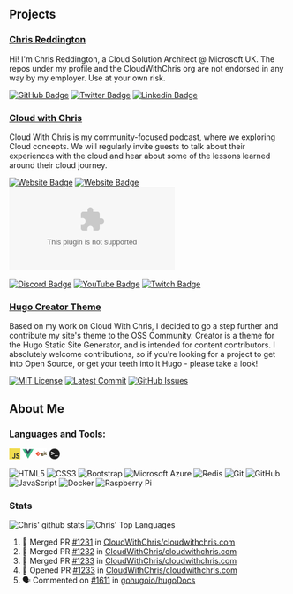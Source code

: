 ## Projects

### [Chris Reddington](https://github.com/chrisreddington/)

Hi! I'm Chris Reddington, a Cloud Solution Architect @ Microsoft UK. The repos under my profile and the CloudWithChris org are not endorsed in any way by my employer. Use at your own risk.

[![GitHub Badge](https://img.shields.io/github/followers/chrisreddington?style=social)](https://github.com/chrisreddington)
[![Twitter Badge](https://img.shields.io/twitter/follow/reddobowen?style=social)](https://twitter.com/intent/follow?screen_name=reddobowen "Follow on Twitter")
[![Linkedin Badge](https://img.shields.io/badge/-chrisreddington-blue?style=flat-square&logo=Linkedin&logoColor=white&link=https://www.linkedin.com/in/chrisreddington/)](https://www.linkedin.com/in/chrisreddington/)

### [Cloud with Chris](https://github.com/cloudwithchris/cloudwithchris.com)

Cloud With Chris is my community-focused podcast, where we exploring Cloud concepts. We will regularly invite guests to talk about their experiences with the cloud and hear about some of the lessons learned around their cloud journey.

[![Website Badge](
https://img.shields.io/website?down_color=red&down_message=down&up_color=green&up_message=Up&url=https%3A%2F%2Fwww.cloudwithchris.com)](https://www.cloudwithchris.com)
[![Website Badge](
https://img.shields.io/security-headers?url=https%3A%2F%2Fwww.cloudwithchris.com)](https://www.cloudwithchris.com)
[![GitHub Discussions Badge](https://img.shields.io/github/discussions/cloudwithchris/cloudwithchris.com)](https://github.com/CloudWithChris/cloudwithchris.com/discussions "Join in on the discussion")


[![Discord Badge](https://img.shields.io/discord/789465995672551424?label=Discord)](https://discord.gg/vVRG3hf4 "Join the Discord Server")
[![YouTube Badge](https://img.shields.io/youtube/channel/subscribers/UC6KrOsGhSVJBszv_AwbcMxA?style=social)](https://www.youtube.com/c/CloudWithChris/ "Subscribe on YouTube")
[![Twitch Badge](https://img.shields.io/twitch/status/CloudWithChris?style=social)](https://twitch.tv/CloudWithChris "Follow on Twitch")


### [Hugo Creator Theme](https://github.com/cloudwithchris/hugo-creator)

Based on my work on Cloud With Chris, I decided to go a step further and contribute my site's theme to the OSS Community. Creator is a theme for the Hugo Static Site Generator, and is intended for content contributors. I absolutely welcome contributions, so if you're looking for a project to get into Open Source, or get your teeth into it Hugo - please take a look!

[![MIT License](https://img.shields.io/github/license/cloudwithchris/hugo-creator)](https://github.com/CloudWithChris/hugo-creator/blob/main/LICENSE "MIT License")
[![Latest Commit](https://img.shields.io/github/last-commit/cloudwithchris/hugo-creator)](https://github.com/CloudWithChris/hugo-creator/ "Latest Commit")
[![GitHub Issues](https://img.shields.io/github/issues/cloudwithchris/hugo-creator)](https://github.com/CloudWithChris/hugo-creator/issues "Review open issues")

## About Me

### Languages and Tools:

<code><img height="20" src="https://raw.githubusercontent.com/github/explore/80688e429a7d4ef2fca1e82350fe8e3517d3494d/topics/javascript/javascript.png"></code>
<code><img height="20" src="https://raw.githubusercontent.com/github/explore/80688e429a7d4ef2fca1e82350fe8e3517d3494d/topics/vue/vue.png"></code>
<code><img height="20" src="https://raw.githubusercontent.com/github/explore/80688e429a7d4ef2fca1e82350fe8e3517d3494d/topics/git/git.png"></code>
<code><img height="20" src="https://raw.githubusercontent.com/github/explore/80688e429a7d4ef2fca1e82350fe8e3517d3494d/topics/terminal/terminal.png"></code>


![HTML5](https://img.shields.io/badge/-HTML5-E34F26?style=flat-square&logo=html5&logoColor=white)
![CSS3](https://img.shields.io/badge/-CSS3-1572B6?style=flat-square&logo=css3)
![Bootstrap](https://img.shields.io/badge/-Bootstrap-563D7C?style=flat-square&logo=bootstrap)
![Microsoft Azure](https://img.shields.io/badge/Microsoft%20Azure-232F7E?style=flat-square&logo=microsoft-azure)
![Redis](https://img.shields.io/badge/-Redis-black?style=flat-square&logo=Redis)
![Git](https://img.shields.io/badge/-Git-black?style=flat-square&logo=git)
![GitHub](https://img.shields.io/badge/-GitHub-181717?style=flat-square&logo=github)
![JavaScript](https://img.shields.io/badge/-JavaScript-black?style=flat-square&logo=javascript)
![Docker](https://img.shields.io/badge/-Docker-black?style=flat-square&logo=docker)
![Raspberry Pi](https://img.shields.io/badge/-Raspberry%20Pi-C51A4A?style=flat-square&logo=Raspberry-Pi)

### Stats

![Chris' github stats](https://github-readme-stats.vercel.app/api?username=chrisreddington&show_icons=true&hide_border=true)
![Chris' Top Languages](https://github-readme-stats.vercel.app/api/top-langs/?username=chrisreddington&hide=TeX&layout=compact)

<!--START_SECTION:activity-->
1. 🎉 Merged PR [#1231](https://github.com/CloudWithChris/cloudwithchris.com/pull/1231) in [CloudWithChris/cloudwithchris.com](https://github.com/CloudWithChris/cloudwithchris.com)
2. 🎉 Merged PR [#1232](https://github.com/CloudWithChris/cloudwithchris.com/pull/1232) in [CloudWithChris/cloudwithchris.com](https://github.com/CloudWithChris/cloudwithchris.com)
3. 🎉 Merged PR [#1233](https://github.com/CloudWithChris/cloudwithchris.com/pull/1233) in [CloudWithChris/cloudwithchris.com](https://github.com/CloudWithChris/cloudwithchris.com)
4. 💪 Opened PR [#1233](https://github.com/CloudWithChris/cloudwithchris.com/pull/1233) in [CloudWithChris/cloudwithchris.com](https://github.com/CloudWithChris/cloudwithchris.com)
5. 🗣 Commented on [#1611](https://github.com/gohugoio/hugoDocs/issues/1611) in [gohugoio/hugoDocs](https://github.com/gohugoio/hugoDocs)
<!--END_SECTION:activity-->
